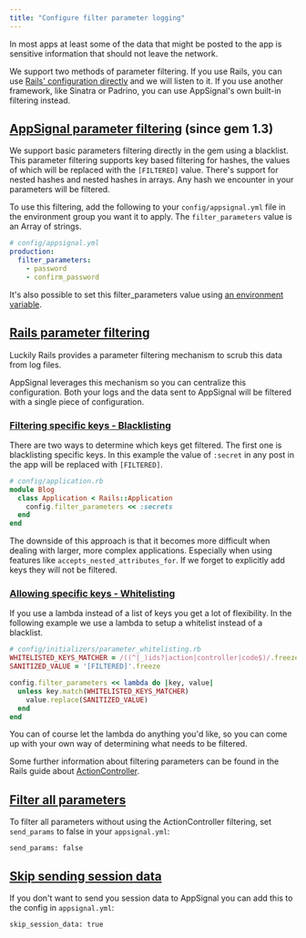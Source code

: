 ```yaml
---
title: "Configure filter parameter logging"
---
```


In most apps at least some of the data that might be posted to the app
is sensitive information that should not leave the network.

We support two methods of parameter filtering. If you use Rails, you can use
[Rails' configuration directly](#rails-parameter-filtering) and we will listen
to it. If you use another framework, like Sinatra or Padrino, you can use
AppSignal's own built-in filtering instead.

<a id="appsignal-parameter-filtering"></a>
## [AppSignal parameter filtering](#appsignal-parameter-filtering) (since gem 1.3)

We support basic parameters filtering directly in the gem using a blacklist.
This parameter filtering supports key based filtering for hashes, the values of
which will be replaced with the `[FILTERED]` value. There's support for nested
hashes and nested hashes in arrays. Any hash we encounter in your parameters
will be filtered.

To use this filtering, add the following to your `config/appsignal.yml`
file in the environment group you want it to apply. The
`filter_parameters` value is an Array of strings.

```yml
# config/appsignal.yml
production:
  filter_parameters:
    - password
    - confirm_password
```

It's also possible to set this filter_parameters value using
[an environment variable](/gem-settings/configuration.html#config-filter_parameters).

<a id="rails-parameter-filtering"></a>
## [Rails parameter filtering](#rails-parameter-filtering)

Luckily Rails provides a parameter filtering mechanism to scrub this data from
log files.

AppSignal leverages this mechanism so you can centralize this
configuration. Both your logs and the data sent to AppSignal will be
filtered with a single piece of configuration.

<a id="rails-blacklisting"></a>
### [Filtering specific keys - Blacklisting](#rails-blacklisting)

There are two ways to determine which keys get filtered. The first one
is blacklisting specific keys. In this example the value of `:secret`
in any post in the app will  be replaced with `[FILTERED]`.

```ruby
# config/application.rb
module Blog
  class Application < Rails::Application
    config.filter_parameters << :secrets
  end
end
```

The downside of this approach is that it becomes more difficult when dealing
with larger, more complex applications. Especially when using features
like `accepts_nested_attributes_for`. If we forget to explicitly add
keys they will not be filtered.

<a id="rails-whitelisting"></a>
### [Allowing specific keys - Whitelisting](#rails-whitelisting)

If you use a lambda instead of a list of keys you get a lot of
flexibility. In the following example we use a lambda to setup a
whitelist instead of a blacklist.

```ruby
# config/initializers/parameter_whitelisting.rb
WHITELISTED_KEYS_MATCHER = /((^|_)ids?|action|controller|code$)/.freeze
SANITIZED_VALUE = '[FILTERED]'.freeze

config.filter_parameters << lambda do |key, value|
  unless key.match(WHITELISTED_KEYS_MATCHER)
    value.replace(SANITIZED_VALUE)
  end
end
```

You can of course let the lambda do anything you'd like, so you can come
up with your own way of determining what needs to be filtered.

Some further information about filtering parameters can be found in the Rails
guide about [ActionController](http://guides.rubyonrails.org/action_controller_overview.html#parameters-filtering).

<a id="appsignal-send_params"></a>
## [Filter all parameters](#appsignal-send_params)

To filter all parameters without using the ActionController filtering, set `send_params` to false in your `appsignal.yml`:

```
send_params: false
```

<a id="appsignal-skip_session_data"></a>
## [Skip sending session data](#appsignal-skip_session_data)

If you don't want to send you session data to AppSignal you can add this to the config in `appsignal.yml`:

```
skip_session_data: true
```
